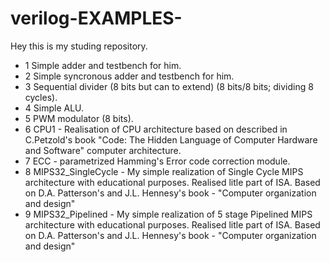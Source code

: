 # verilog-EXAMPLES-
Hey this is my studing repository.

  - 1 Simple adder and testbench for him.
  - 2 Simple syncronous adder and testbench for him.
  - 3 Sequential divider (8 bits but can to extend) (8 bits/8 bits; dividing 8 cycles).
  - 4 Simple ALU.
  - 5 PWM modulator (8 bits).
  - 6 CPU1 - Realisation of CPU architecture based on described in C.Petzold's book "Code: The Hidden Language of Computer Hardware and Software" computer architecture.
  - 7 ECC - parametrized Hamming's Error code correction module.
  - 8 MIPS32_SingleCycle - My simple realization of Single Cycle MIPS architecture with educational purposes. Realised litle part of ISA. Based on D.A. Patterson's and J.L. 
      Hennesy's book - "Computer organization and design"
  - 9 MIPS32_Pipelined - My simple realization of 5 stage Pipelined MIPS architecture with educational purposes. Realised litle part of ISA. Based on D.A. Patterson's and J.L. 
      Hennesy's book - "Computer organization and design"
